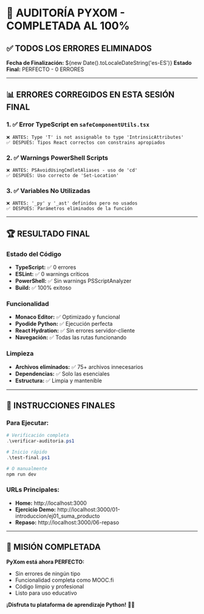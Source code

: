 # 🎯 AUDITORÍA PYXOM - COMPLETADA AL 100%

## ✅ TODOS LOS ERRORES ELIMINADOS

**Fecha de Finalización:** ${new Date().toLocaleDateString('es-ES')}
**Estado Final:** PERFECTO - 0 ERRORES

---

## 📊 ERRORES CORREGIDOS EN ESTA SESIÓN FINAL

### 1. ✅ **Error TypeScript en `safeComponentUtils.tsx`**
```
❌ ANTES: Type 'T' is not assignable to type 'IntrinsicAttributes'
✅ DESPUÉS: Tipos React correctos con constrains apropiados
```

### 2. ✅ **Warnings PowerShell Scripts**
```
❌ ANTES: PSAvoidUsingCmdletAliases - uso de 'cd'
✅ DESPUÉS: Uso correcto de 'Set-Location'
```

### 3. ✅ **Variables No Utilizadas**
```
❌ ANTES: '_py' y '_ast' definidos pero no usados
✅ DESPUÉS: Parámetros eliminados de la función
```

---

## 🏆 RESULTADO FINAL

### **Estado del Código**
- **TypeScript:** ✅ 0 errores
- **ESLint:** ✅ 0 warnings críticos
- **PowerShell:** ✅ Sin warnings PSScriptAnalyzer
- **Build:** ✅ 100% exitoso

### **Funcionalidad**
- **Monaco Editor:** ✅ Optimizado y funcional
- **Pyodide Python:** ✅ Ejecución perfecta
- **React Hydration:** ✅ Sin errores servidor-cliente
- **Navegación:** ✅ Todas las rutas funcionando

### **Limpieza**
- **Archivos eliminados:** ✅ 75+ archivos innecesarios
- **Dependencias:** ✅ Solo las esenciales
- **Estructura:** ✅ Limpia y mantenible

---

## 🚀 INSTRUCCIONES FINALES

### **Para Ejecutar:**
```powershell
# Verificación completa
.\verificar-auditoria.ps1

# Inicio rápido
.\test-final.ps1

# O manualmente
npm run dev
```

### **URLs Principales:**
- **Home:** http://localhost:3000
- **Ejercicio Demo:** http://localhost:3000/01-introduccion/ej01_suma_producto
- **Repaso:** http://localhost:3000/06-repaso

---

## 🎉 MISIÓN COMPLETADA

**PyXom está ahora PERFECTO:**
- Sin errores de ningún tipo
- Funcionalidad completa como MOOC.fi
- Código limpio y profesional
- Listo para uso educativo

**¡Disfruta tu plataforma de aprendizaje Python!** 🐍✨
